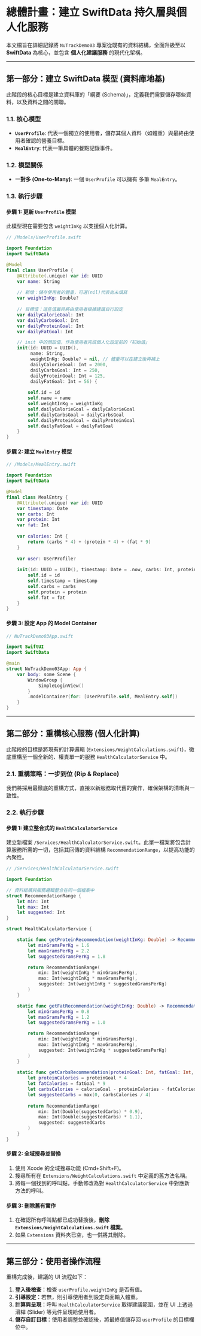# 總體計畫：建立 SwiftData 持久層與個人化服務

本文檔旨在詳細記錄將 `NuTrackDemo03` 專案從既有的資料結構，全面升級至以 **SwiftData** 為核心，並包含 **個人化建議服務** 的現代化架構。

---

## 第一部分：建立 SwiftData 模型 (資料庫地基)

此階段的核心目標是建立資料庫的「綱要 (Schema)」，定義我們需要儲存哪些資料，以及資料之間的關聯。

### 1.1. 核心模型

- **`UserProfile`**: 代表一個獨立的使用者，儲存其個人資料（如體重）與最終由使用者確認的營養目標。
- **`MealEntry`**: 代表一筆具體的餐點記錄事件。

### 1.2. 模型關係

- **一對多 (One-to-Many)**: 一個 `UserProfile` 可以擁有 多筆 `MealEntry`。

### 1.3. 執行步驟

#### 步驟 1: 更新 `UserProfile` 模型

此模型現在需要包含 `weightInKg` 以支援個人化計算。

```swift
// /Models/UserProfile.swift

import Foundation
import SwiftData

@Model
final class UserProfile {
    @Attribute(.unique) var id: UUID
    var name: String
    
    // 新增：儲存使用者的體重，可選(nil)代表尚未填寫
    var weightInKg: Double? 
    
    // 目標值：這些值最終將由使用者根據建議自行設定
    var dailyCalorieGoal: Int
    var dailyCarbsGoal: Int
    var dailyProteinGoal: Int
    var dailyFatGoal: Int

    // init 中的預設值，作為使用者完成個人化設定前的「初始值」
    init(id: UUID = UUID(),
         name: String,
         weightInKg: Double? = nil, // 體重可以在建立後再補上
         dailyCalorieGoal: Int = 2000,
         dailyCarbsGoal: Int = 250,
         dailyProteinGoal: Int = 125,
         dailyFatGoal: Int = 56) {
        
        self.id = id
        self.name = name
        self.weightInKg = weightInKg
        self.dailyCalorieGoal = dailyCalorieGoal
        self.dailyCarbsGoal = dailyCarbsGoal
        self.dailyProteinGoal = dailyProteinGoal
        self.dailyFatGoal = dailyFatGoal
    }
}
```

#### 步驟 2: 建立 `MealEntry` 模型

```swift
// /Models/MealEntry.swift

import Foundation
import SwiftData

@Model
final class MealEntry {
    @Attribute(.unique) var id: UUID
    var timestamp: Date
    var carbs: Int
    var protein: Int
    var fat: Int
    
    var calories: Int {
        return (carbs * 4) + (protein * 4) + (fat * 9)
    }
    
    var user: UserProfile?
    
    init(id: UUID = UUID(), timestamp: Date = .now, carbs: Int, protein: Int, fat: Int) {
        self.id = id
        self.timestamp = timestamp
        self.carbs = carbs
        self.protein = protein
        self.fat = fat
    }
}
```

#### 步驟 3: 設定 App 的 Model Container

```swift
// NuTrackDemo03App.swift

import SwiftUI
import SwiftData

@main
struct NuTrackDemo03App: App {
    var body: some Scene {
        WindowGroup {
            SimpleLoginView() 
        }
        .modelContainer(for: [UserProfile.self, MealEntry.self])
    }
}
```

---

## 第二部分：重構核心服務 (個人化計算)

此階段的目標是將現有的計算邏輯 (`Extensions/WeightCalculations.swift`)，徹底重構至一個全新的、權責單一的服務 `HealthCalculatorService` 中。

### 2.1. 重構策略：一步到位 (Rip & Replace)

我們將採用最徹底的重構方式，直接以新服務取代舊的實作，確保架構的清晰與一致性。

### 2.2. 執行步驟

#### 步驟 1: 建立整合式的 `HealthCalculatorService`

建立新檔案 `/Services/HealthCalculatorService.swift`。此單一檔案將包含計算服務所需的一切，包括其回傳的資料結構 `RecommendationRange`，以提高功能的內聚性。

```swift
// /Services/HealthCalculatorService.swift

import Foundation

// 資料結構與服務邏輯整合在同一個檔案中
struct RecommendationRange {
    let min: Int
    let max: Int
    let suggested: Int
}

struct HealthCalculatorService {

    static func getProteinRecommendation(weightInKg: Double) -> RecommendationRange {
        let minGramsPerKg = 1.6
        let maxGramsPerKg = 2.2
        let suggestedGramsPerKg = 1.8

        return RecommendationRange(
            min: Int(weightInKg * minGramsPerKg),
            max: Int(weightInKg * maxGramsPerKg),
            suggested: Int(weightInKg * suggestedGramsPerKg)
        )
    }

    static func getFatRecommendation(weightInKg: Double) -> RecommendationRange {
        let minGramsPerKg = 0.8
        let maxGramsPerKg = 1.2
        let suggestedGramsPerKg = 1.0

        return RecommendationRange(
            min: Int(weightInKg * minGramsPerKg),
            max: Int(weightInKg * maxGramsPerKg),
            suggested: Int(weightInKg * suggestedGramsPerKg)
        )
    }
    
    static func getCarbsRecommendation(proteinGoal: Int, fatGoal: Int, calorieGoal: Int) -> RecommendationRange {
        let proteinCalories = proteinGoal * 4
        let fatCalories = fatGoal * 9
        let carbsCalories = calorieGoal - proteinCalories - fatCalories
        let suggestedCarbs = max(0, carbsCalories / 4)
        
        return RecommendationRange(
            min: Int(Double(suggestedCarbs) * 0.9),
            max: Int(Double(suggestedCarbs) * 1.1),
            suggested: suggestedCarbs
        )
    }
}
```

#### 步驟 2: 全域搜尋並替換

1.  使用 Xcode 的全域搜尋功能 (Cmd+Shift+F)。
2.  搜尋所有在 `Extensions/WeightCalculations.swift` 中定義的舊方法名稱。
3.  將每一個找到的呼叫點，手動修改為對 `HealthCalculatorService` 中對應新方法的呼叫。

#### 步驟 3: 刪除舊有實作

1.  在確認所有呼叫點都已成功替換後，**刪除 `Extensions/WeightCalculations.swift` 檔案**。
2.  如果 `Extensions` 資料夾已空，也一併將其刪除。

---

## 第三部分：使用者操作流程

重構完成後，建議的 UI 流程如下：

1.  **登入後檢查**：檢查 `userProfile.weightInKg` 是否有值。
2.  **引導設定**：若無，則引導使用者到設定頁面輸入體重。
3.  **計算與呈現**：呼叫 `HealthCalculatorService` 取得建議範圍，並在 UI 上透過滑桿 (Slider) 等元件呈現給使用者。
4.  **儲存自訂目標**：使用者調整並確認後，將最終值儲存回 `userProfile` 的目標欄位中。